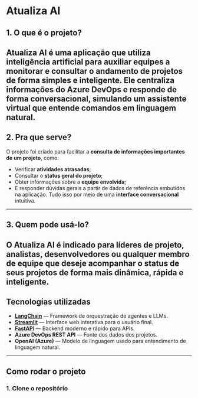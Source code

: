 # Atualiza AI
## 1. O que é o projeto?
**Atualiza AI** é uma aplicação que utiliza inteligência artificial para auxiliar equipes a monitorar e consultar o andamento de projetos de forma simples e inteligente. Ele centraliza informações do Azure DevOps e responde de forma conversacional, simulando um assistente virtual que entende comandos em linguagem natural.
---
## 2. Pra que serve?
O projeto foi criado para facilitar a **consulta de informações importantes de um projeto**, como:
- Verificar **atividades atrasadas**;
- Consultar o **status geral do projeto**;
- Obter informações sobre a **equipe envolvida**;
- E responder dúvidas gerais a partir de dados de referência embutidos na aplicação.
Tudo isso por meio de uma **interface conversacional** intuitiva.
---
## 3. Quem pode usá-lo?
O **Atualiza AI** é indicado para **líderes de projeto, analistas, desenvolvedores ou qualquer membro de equipe** que deseje acompanhar o status de seus projetos de forma mais dinâmica, rápida e inteligente.
---
## Tecnologias utilizadas
- **[LangChain](https://www.langchain.com/)** — Framework de orquestração de agentes e LLMs.
- **[Streamlit](https://streamlit.io/)** — Interface web interativa para o usuário final.
- **[FastAPI](https://fastapi.tiangolo.com/)** — Backend moderno e rápido para APIs.
- **Azure DevOps REST API** — Fonte dos dados dos projetos.
- **OpenAI (Azure)** — Modelo de linguagem usado para entendimento de linguagem natural.
---
## Como rodar o projeto
### 1. Clone o repositório
